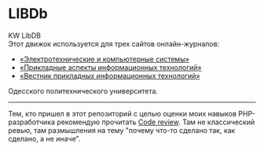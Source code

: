 LIBDb
=====

KW LibDB
<br/>
Этот движок используется для трех сайтов онлайн-журналов:

- <a href="http://etks.opu.ua" target="_blank">«Электротехнические и компьютерные системы»</a>
- <a href="https://aait.opu.ua" target="_blank">«Прикладные аспекты информационных технологий»</a>
- <a href="https://hait.opu.ua" target="_blank">«Вестник прикладных информационных технологий»</a>

Одесского политехнического университета.

----

Тем, кто пришел в этот репозиторий с целью оценки моих навыков PHP-разработчика
рекомендую прочитать [Code review](CODE_REVIEW.md). Там не классический ревью,
там размышления на тему "почему что-то сделано так, как сделано, а не иначе".





